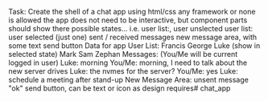 Task:
Create the shell of a chat app using html/css
any framework or none is allowed
the app does not need to be interactive, but component parts should show there possible states... i.e.
user list:, user unslected
user list: user selected (just one)
sent / received messages
new message area, with some text
send button
Data for app
User List:
Francis
George
Luke (show in selected state)
Mark
Sam
Zephan
Messages: (You/Me will be current logged in user)
Luke: morning
You/Me: morning, I need to talk about the new server drives
Luke: the nvmes for the server?
You/Me: yes
Luke: schedule a meeting after stand-up
New Message Area:
unsent message "ok"
send button, can be text or icon as design requires# chat_app
